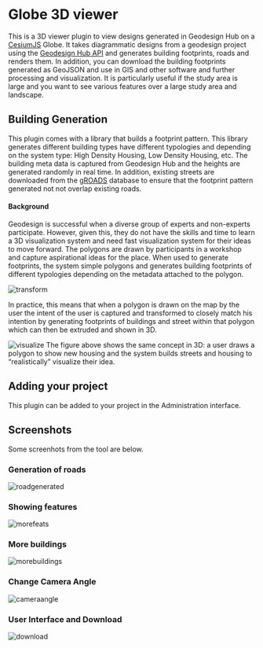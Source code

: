 # Globe 3D viewer
This is a 3D viewer plugin to view designs generated in Geodesign Hub on a [CesiumJS](https://cesiumjs.org/) Globe. It takes diagrammatic designs from a geodesign project using the [Geodesign Hub API](https://www.geodesignhub.com/api) and generates building footprints, roads and renders them. In addition, you can download the building footprints generated as GeoJSON and use in GIS and other software and further processing and visualization. It is particularly useful if the study area is large and you want to see various features over a large study area and landscape.


## Building Generation
This plugin comes with a library that builds a footprint pattern. This library generates different building types have different typologies and depending on the system type: High Density Housing, Low Density Housing, etc. The building meta data is captured from Geodesign Hub and the heights are generated randomly in real time. In addition, existing streets are downloaded from the [gROADS](http://sedac.ciesin.columbia.edu/data/set/groads-global-roads-open-access-v1/data-download)  database to ensure that the footprint pattern generated not not overlap existing roads. 

#### Background
Geodesign is successful when a diverse group of experts and non-experts participate. However, given this, they do not have the skills and time to learn a 3D visualization system and need fast visualization system for their ideas to move forward. The polygons are drawn by participants in a workshop and capture aspirational ideas for the place. When used to generate footprints, the system simple polygons and generates building footprints of different typologies depending on the metadata attached to the polygon.  

![transform](https://i.imgur.com/5QaWikf.png)

In practice, this means that when a polygon is drawn on the map by the user the intent of the user is captured and transformed to closely match his intention by generating footprints of buildings and street within that polygon which can then be extruded and shown in 3D. 

![visualize](https://i.imgur.com/yiRhTIW.png)
The figure above shows the same concept in 3D: a user draws a polygon to show new housing and the system builds streets and housing to “realistically” visualize their idea.

## Adding your project
This plugin can be added to your project in the Administration interface. 

## Screenshots
Some screenhots from the tool are below.

### Generation of roads
![roadgenerated](https://i.imgur.com/eLlcoZ9.jpg)

### Showing features
![morefeats](https://i.imgur.com/Kll7fmC.jpg)

### More buildings
![morebuildings](https://i.imgur.com/O9OOABI.jpg)

### Change Camera Angle 
![cameraangle](https://i.imgur.com/RhTEa1C.jpg)

### User Interface and Download
![download](https://i.imgur.com/RGJwqdr.png)
